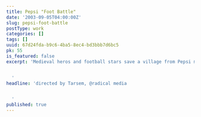 ```yaml
---
title: Pepsi "Foot Battle"
date: '2003-09-05T04:00:00Z'
slug: pepsi-foot-battle
postType: work
categories: []
tags: []
uuid: 67d24fda-b9c6-4ba5-8ec4-bd3bbb7d6bc5
pk: 55
is_featured: false
excerpt: 'Medieval heros and football stars save a village from Pepsi marauders.


  '
headline: 'directed by Tarsem, @radical media


  '
published: true
---
```




